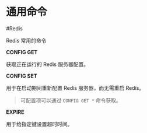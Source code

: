 # 通用命令
#Redis 

Redis 常用的命令

**CONFIG GET**

获取正在运行的 Redis 服务器配置。

**CONFIG SET**

用于在启动期间重新配置 Redis 服务器，而无需重启 Redis。

> 可配置项可以通过 `CONFIG GET *` 命令获取。

**EXPIRE**

用于给指定键设置超时时间。